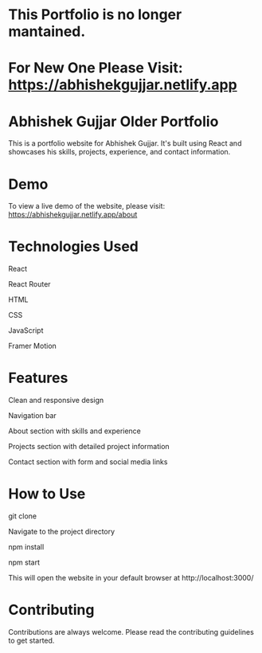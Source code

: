# This Portfolio is no longer mantained.
# For New One Please Visit: https://abhishekgujjar.netlify.app

# Abhishek Gujjar Older Portfolio

This is a portfolio website for Abhishek Gujjar. It's built using React and showcases his skills, projects, experience, and contact information.

# Demo

To view a live demo of the website, please visit: https://abhishekgujjar.netlify.app/about

# Technologies Used

React

React Router

HTML

CSS

JavaScript

Framer Motion

# Features

Clean and responsive design

Navigation bar

About section with skills and experience

Projects section with detailed project information

Contact section with form and social media links

# How to Use

git clone

Navigate to the project directory

npm install

npm start

This will open the website in your default browser at http://localhost:3000/

# Contributing

Contributions are always welcome. Please read the contributing guidelines to get started.
